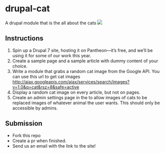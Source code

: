 drupal-cat
==========

A drupal module that is the all about the cats
![](http://www.hdwallpapersinn.com/wp-content/uploads/2014/08/cute-cat-wallpapers.jpg?)

## Instructions

1. Spin up a Drupal 7 site, hosting it on Pantheon—it’s free, and we’ll be using it for some of our work this year.
2. Create a sample page and a sample article with dummy content of your choice.
3. Write a module that grabs a random cat image from the Google API.
   You can use this url to get cat images
   http://ajax.googleapis.com/ajax/services/search/images?v=1.0&q=cat&rsz=8&safe=active
4. Display a random cat image on every article, but not on pages.
5. Create an admin settings page in the to allow images of cats to be replaced images of whatever animal the user wants. This should only be accessible by admins.

## Submission
- Fork this repo
- Create a pr when finished.
- Send us an email with the link to the site!
